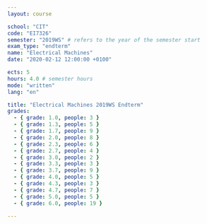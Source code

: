 ```yaml
---
layout: course

school: "CIT"
code: "EI7326"
semester: "2019WS" # refers to the year of the semester start
exam_type: "endterm"
name: "Electrical Machines"
date: "2020-02-12 12:00:00 +0100"

ects: 5
hours: 4.0 # semester hours
mode: "written"
lang: "en"

title: "Electrical Machines 2019WS Endterm"
grades:
  - { grade: 1.0, people: 3 }
  - { grade: 1.3, people: 5 }
  - { grade: 1.7, people: 9 }
  - { grade: 2.0, people: 8 }
  - { grade: 2.3, people: 6 }
  - { grade: 2.7, people: 4 }
  - { grade: 3.0, people: 2 }
  - { grade: 3.3, people: 3 }
  - { grade: 3.7, people: 9 }
  - { grade: 4.0, people: 5 }
  - { grade: 4.3, people: 3 }
  - { grade: 4.7, people: 7 }
  - { grade: 5.0, people: 5 }
  - { grade: 6.0, people: 19 }

---
```



